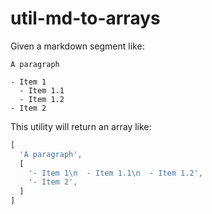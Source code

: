 # util-md-to-arrays

Given a markdown segment like:

```
A paragraph

- Item 1
  - Item 1.1
  - Item 1.2
- Item 2
```

This utility will return an array like:

```javascript
[
  'A paragraph',
  [
    '- Item 1\n  - Item 1.1\n  - Item 1.2',
    '- Item 2',
  ]
]
```